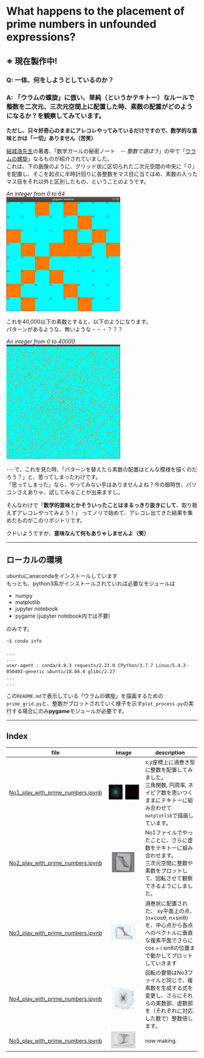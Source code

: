 # What happens to the placement of prime numbers in unfounded expressions?

## ※ 現在製作中!

### Q: 一体、何をしようとしているのか？
### A: 「ウラムの螺旋」に倣い、単純（というかテキトー）なルールで整数を二次元、三次元空間上に配置した時、素数の配置がどのようになるか？を観察してみています。


**ただし、只々好奇心のままにアレコレやってみているだけですので、数学的な意味とかは「一切」ありません（苦笑）**  

[結城浩先生](https://www.hyuki.com/)の著書、「数学ガールの秘密ノート&emsp;-- _整数で遊ぼう_」の中で「[ウラムの螺旋](https://ja.wikipedia.org/wiki/%E3%82%A6%E3%83%A9%E3%83%A0%E3%81%AE%E8%9E%BA%E6%97%8B)」なるものが紹介されていました。  
これは、下の画像のように、グリッド状に区切られた二次元空間の中央に「０」を配置し、そこを起点に半時計回りに各整数をマス目に当てはめ、素数の入ったマス目をそれ以外と区別したもの、ということのようです。  

_An integer from 0 to 64_  
![grid Image 2](./img/re_grid_2.png)

これを40,000以下の素数とすると、以下のようになります。  
パターンがあるような、無いような・・・？？？  

_An integer from 0 to 40000_  
![grid Image 1](./img/re_grid_1.png)  

･･･で、これを見た時、「パターンを替えたら素数の配置はどんな模様を描くのだろう？」と、思ってしまったわけです。  
「思ってしまった」なら、やってみない手はありませんよね？今の御時世、パソコンさえありゃ、試してみることが出来ますし。  

そんなわけで「**数学的意味とかそういったことはまるっきり抜きにして**、取り敢えずアレコレやってみよう！」  ってノリで始めて、アレコレ出てきた結果を集めたものがこのリポジトリです。  

クドいようですが、**意味なんて何もありゃしませんよ（笑）**

---  

## ローカルの環境  

ubuntuにanacondaをインストールしています  
もっとも、python3系がインストールされていれば必要なモジュールは
- numpy
- matplotlib
- jupyter notebook
- pygame (jupyter notebook内では不要)

のみです。
```
~$ conda info

...
...
user-agent : conda/4.8.3 requests/2.23.0 CPython/3.7.7 Linux/5.4.3-050403-generic ubuntu/18.04.4 glibc/2.27
...
...
```

この`README.md`で表示している「ウラムの螺旋」を描画するための`prime_grid.py`と、整数がプロットされていく様子を示す`plot_process.py`の実行する場合にのみ**pygame**モジュールが必要です。  

---  

## Index  



| file | image |description |
| --- | --- | --- |
| [No1_play_with_prime_numbers.ipynb](No1_play_with_prime_numbers.ipynb)| ![file 01 image](./img/pict_file1.png)| x,y座標上に渦巻き型に整数を配置してみました。<br> 三角関数, 円周率, ネイピア数を思いつくままにテキトーに組み合わせて`matplotlib`で描画しています。|
| [No2_play_with_prime_numbers.ipynb](No2_play_with_prime_numbers.ipynb)| ![file 02 image](./img/pict_file2.png)|No1ファイルでやったことに、さらに虚数をテキトーに組み合わせます。<br>三次元空間に整数や素数をプロットして、回転させて観察できるようにしました。 |
| [No3_play_with_prime_numbers.ipynb](No3_play_with_prime_numbers.ipynb)| ![file 03 image](./img/pict_file3.png)| 渦巻状に配置された、 xy平面上の点、(n×cosθ, n×sinθ)を、中心点から各点へのベクトルに垂直な複素平面でさらにcos + i sinθの位置まで動かしてプロットしていきます |
| [No4_play_with_prime_numbers.ipynb](No4_play_with_prime_numbers.ipynb)| ![file 04 image](./img/pict_file4.png)| 回転の要領はNo3ファイルと同じで、複素数を生成する式を変更し、さらにそれらの実数部、虚数部を（それぞれに対応した数で）整数倍します。 |
| [No5_play_with_prime_numbers.ipynb](No5_play_with_prime_numbers.ipynb)| ![file 05 image](./img/pict_file5.png)| now making. |
